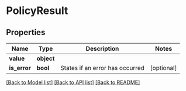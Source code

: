 # PolicyResult

## Properties
Name | Type | Description | Notes
------------ | ------------- | ------------- | -------------
**value** | **object** |  | 
**is_error** | **bool** | States if an error has occurred | [optional] 

[[Back to Model list]](../README.md#documentation-for-models) [[Back to API list]](../README.md#documentation-for-api-endpoints) [[Back to README]](../README.md)

